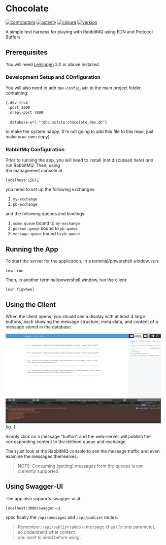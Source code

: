# Chocolate

[![contributors](https://img.shields.io/github/contributors/cawasser/chocolate)](https://github.com/cawasser/chocolate/graphs/contributors)
[![activity](https://img.shields.io/github/commit-activity/m/cawasser/chocolate)](https://github.com/cawasser/chocolate/pulse)
[![clojure](https://img.shields.io/badge/made%20with-Clojure-blue.svg?logo=clojure)](https://clojure.org/)
[![version](https://img.shields.io/github/v/tag/cawasser/chocolate)](https://github.com/cawasser/chocolate/tags)

A simple test harness for playing with RabbitMQ using EDN and Protocol Buffers

## Prerequisites

You will need [Leiningen][1] 2.0 or above installed.

[1]: https://github.com/technomancy/leiningen

### Development Setup and COnfiguration

You will also need to add `dev-config.edn` to the main project folder, containing:

```
{:dev true
 :port 3000
 :nrepl-port 7000

 :database-url "jdbc:sqlite:chocolate_dev.db"}
```
to make the system happy. (I'm not going to add this file to this repo, just make your own copy)

### RabbitMq Configuration

Prior to running the app, you will need to install (not discussed here) _and_ run RabbitMQ. Then, using  
the management console at

    localhost:15672

you need to set up the following exchanges:

1. `my-exchange`
2. `pb-exchange`

and the following queues and bindings:

1. `some.queue` bound to `my-exchange`
2. `person.queue` bound to `pb-queue`
3. `message.queue` bound to `pb-queue`


## Running the App

To start the server for the application, in a terminal/powershell window, run:

    lein run 

Then, in another terminal/powershell window, run the client:

    lein figwheel

## Using the Client

When the client opens, you should see a display with at least 4 *large* buttons, each showing the message structure, meta-data,
and content of a message stored in the database.


![screenshot 1](screenshots/main-client-screen.png)
_fig. 1_

Simply click on a message "button" and the web-server will publish the corresponding content to the defined queue and exchange.

Then just look at the RabbitMQ console to see the message traffic and even examine the messages themselves.

> NOTE: Consuming (getting) messages from the queues is _not_ currently supported.

## Using Swagger-UI

The app also supports swagger-ui at

    localhost:3000/swagger-ui

specifically the `/api/messages` and `/api/publish` routes.

> Remember: `/api/publish` takes a message _id_ as it's only parameter, so understand what content  
> you want to send before using.
